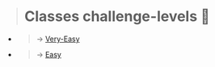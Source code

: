 
> # Classes challenge-levels 🤟

 - >  &#8594; [Very-Easy](../Classes/Very%20Easy/)

 - >  &#8594; [Easy](./Easy/)

